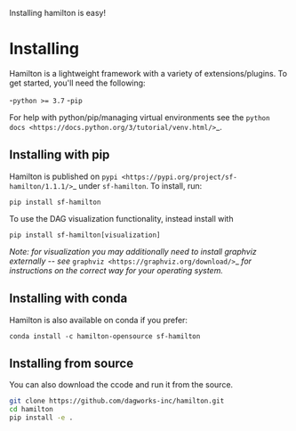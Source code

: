 
Installing hamilton is easy!

# Installing

Hamilton is a lightweight framework with a variety of extensions/plugins. To get started, you'll need the following:

-``python >= 3.7``
-``pip``

For help with python/pip/managing virtual environments see the `python docs <https://docs.python.org/3/tutorial/venv.html/>`_.

## Installing with pip

Hamilton is published on `pypi <https://pypi.org/project/sf-hamilton/1.1.1/>`_ under ``sf-hamilton``. To install, run:

`pip install sf-hamilton`

To use the DAG visualization functionality, instead install with

`pip install sf-hamilton[visualization]`

*Note: for visualization you may additionally need to install graphviz externally -- see*
`graphviz <https://graphviz.org/download/>`_ *for instructions on the correct way for your
operating system.*

## Installing with conda

Hamilton is also available on conda if you prefer:

`conda install -c hamilton-opensource sf-hamilton`

## Installing from source


You can also download the ccode and run it from the source.

```bash
git clone https://github.com/dagworks-inc/hamilton.git
cd hamilton
pip install -e .
```
